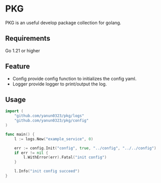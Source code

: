 # PKG
PKG is an useful develop package collection for golang.

## Requirements
Go 1.21 or higher

## Feature
- Config provide config function to initializes the config yaml.
- Logger provide logger to print/output the log. 

## Usage
```go
import (
    "github.com/yanun0323/pkg/logs"
    "github.com/yanun0323/pkg/config"
)

func main() {
    l := logs.New("example_service", 0)

    err := config.Init("config", true, "../config", "../../config")
    if err != nil {
        l.WithError(err).Fatal("init config")
    }

    l.Info("init config succeed")
}
```
